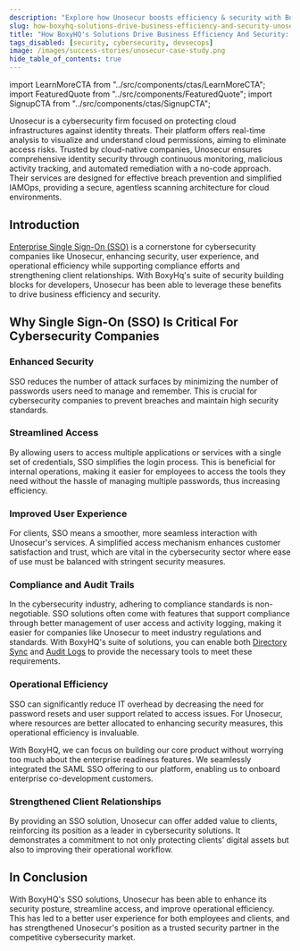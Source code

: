 ```yaml
---
description: "Explore how Unosecur boosts efficiency & security with BoxyHQ's SSO solutions, ensuring streamlined access and robust protection."
slug: how-boxyhq-solutions-drive-business-efficiency-and-security-unosecur
title: "How BoxyHQ's Solutions Drive Business Efficiency And Security: Unosecur"
tags_disabled: [security, cybersecurity, devsecops]
image: /images/success-stories/unosecur-case-study.png
hide_table_of_contents: true
---
```


import LearnMoreCTA from "../src/components/ctas/LearnMoreCTA";
import FeaturedQuote from "../src/components/FeaturedQuote";
import SignupCTA from "../src/components/ctas/SignupCTA";

Unosecur is a cybersecurity firm focused on protecting cloud infrastructures against identity threats. Their platform offers real-time analysis to visualize and understand cloud permissions, aiming to eliminate access risks. Trusted by cloud-native companies, Unosecur ensures comprehensive identity security through continuous monitoring, malicious activity tracking, and automated remediation with a no-code approach. Their services are designed for effective breach prevention and simplified IAMOps, providing a secure, agentless scanning architecture for cloud environments.

## Introduction

[Enterprise Single Sign-On (SSO)](/enterprise-sso) is a cornerstone for cybersecurity companies like Unosecur, enhancing security, user experience, and operational efficiency while supporting compliance efforts and strengthening client relationships. With BoxyHq's suite of security building blocks for developers, Unosecur has been able to leverage these benefits to drive business efficiency and security.

<SignupCTA campaign="success-story-unosecur" />

## Why Single Sign-On (SSO) Is Critical For Cybersecurity Companies

### Enhanced Security

SSO reduces the number of attack surfaces by minimizing the number of passwords users need to manage and remember. This is crucial for cybersecurity companies to prevent breaches and maintain high security standards.

### Streamlined Access

By allowing users to access multiple applications or services with a single set of credentials, SSO simplifies the login process. This is beneficial for internal operations, making it easier for employees to access the tools they need without the hassle of managing multiple passwords, thus increasing efficiency.

### Improved User Experience

For clients, SSO means a smoother, more seamless interaction with Unosecur's services. A simplified access mechanism enhances customer satisfaction and trust, which are vital in the cybersecurity sector where ease of use must be balanced with stringent security measures.

### Compliance and Audit Trails

In the cybersecurity industry, adhering to compliance standards is non-negotiable. SSO solutions often come with features that support compliance through better management of user access and activity logging, making it easier for companies like Unosecur to meet industry regulations and standards. With BoxyHQ's suite of solutions, you can enable both [Directory Sync](/directory-sync) and [Audit Logs](/audit-logs) to provide the necessary tools to meet these requirements.

### Operational Efficiency

SSO can significantly reduce IT overhead by decreasing the need for password resets and user support related to access issues. For Unosecur, where resources are better allocated to enhancing security measures, this operational efficiency is invaluable.

<FeaturedQuote personName="Santosh Jayaprakash" personRole="Co-Founder Unosecur" pictureSrc="/images/success-stories/santosh-unosecur">
 With BoxyHQ, we can focus on building our core product without worrying too much about the enterprise readiness features. We seamlessly integrated the SAML SSO offering to our platform, enabling us to onboard enterprise co-development customers.
</FeaturedQuote>

### Strengthened Client Relationships

By providing an SSO solution, Unosecur can offer added value to clients, reinforcing its position as a leader in cybersecurity solutions. It demonstrates a commitment to not only protecting clients' digital assets but also to improving their operational workflow.

## In Conclusion

With BoxyHQ's SSO solutions, Unosecur has been able to enhance its security posture, streamline access, and improve operational efficiency. This has led to a better user experience for both employees and clients, and has strengthened Unosecur's position as a trusted security partner in the competitive cybersecurity market.

<LearnMoreCTA label="Read the interview with Unosecur" newWindow={false} url="/blog/unlocking-efficiency-with-enterprise-sso-a-unosecur-case-study" />
